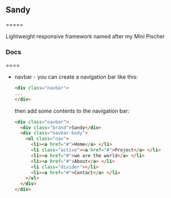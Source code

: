 ## Sandy ##
=====

Lightweight responsive framework named after my Mini Pischer

### Docs ###
====

* navbar - you can create a navigation bar like this:
  
  ```html
  <div class="navbar">
  ...
  </div>
  ```
  then add some contents to the navigation bar:
  
  ```html
  <div class="navbar">
    <div class="brand">Sandy</div>
    <div class="navbar-body">
      <ul class="nav">
        <li><a href="#">Home</a> </li>
        <li class="active"><a href="#">Project</a> </li>
        <li><a href="#">we are the world</a> </li>
        <li><a href="#">About</a> </li>
        <li class="divider"></li>
        <li><a href="#">Contact</a> </li>
      </ul>
    </div>
  </div>
  ```
  
